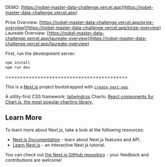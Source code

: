 DEMO: [https://nobel-master-data-challenge.vercel.app](https://nobel-master-data-challenge.vercel.app)

Prize Overview: [https://nobel-master-data-challenge.vercel.app/prize-overview](https://nobel-master-data-challenge.vercel.app/prize-overview)
Laureate Overview: [https://nobel-master-data-challenge.vercel.app/laureate-overview](https://nobel-master-data-challenge.vercel.app/laureate-overview)

First, run the development server:

```bash
npm install
npm run dev
```

==========================================

This is a [Next.js](https://nextjs.org/) project bootstrapped with [`create-next-app`](https://github.com/vercel/next.js/tree/canary/packages/create-next-app).

A utility-first CSS framework: [tailwindcss](https://tailwindcss.com)
Charts: [React components for Chart.js, the most popular charting library.](https://www.npmjs.com/package/react-chartjs-2)

## Learn More

To learn more about Next.js, take a look at the following resources:

- [Next.js Documentation](https://nextjs.org/docs) - learn about Next.js features and API.
- [Learn Next.js](https://nextjs.org/learn) - an interactive Next.js tutorial.

You can check out [the Next.js GitHub repository](https://github.com/vercel/next.js/) - your feedback and contributions are welcome!
